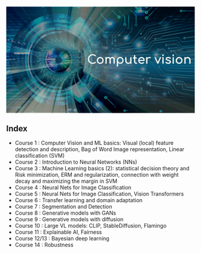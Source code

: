 <p>
  <img src="CV.jpg" alt="xai" align="center">
</p>


## Index 
- Course 1 : Computer Vision and ML basics: Visual (local) feature detection and description, Bag of Word Image representation, Linear classification (SVM)
- Course 2 : Introduction to Neural Networks (NNs)
- Course 3 : Machine Learning basics (2): statistical decision theory and Risk minimization, ERM and regularization, connection with weight decay and maximizing the margin in SVM
- Course 4 : Neural Nets for Image Classification
- Course 5 : Neural Nets for Image Classification, Vision Transformers
- Course 6 : Transfer learning and domain adaptation
- Course 7 : Segmentation and Detection
- Course 8 : Generative models with GANs
- Course 9 : Generative models with diffusion
- Course 10 : Large VL models: CLIP, StableDiffusion, Flamingo
- Course 11 : Explainable AI, Fairness
- Course 12/13 : Bayesian deep learning
- Course 14 : Robustness
